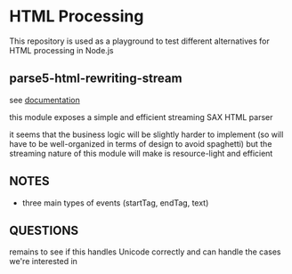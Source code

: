# HTML Processing

This repository is used as a playground to test different alternatives for HTML processing in Node.js

## parse5-html-rewriting-stream

see [documentation](https://github.com/inikulin/parse5/blob/master/packages/parse5-html-rewriting-stream/docs/index.md)

this module exposes a simple and efficient streaming SAX HTML parser

it seems that the business logic will be slightly harder to implement (so will have to be well-organized in terms of design to avoid spaghetti) but the streaming nature of this module will make is resource-light and efficient

## NOTES

- three main types of events (startTag, endTag, text)

## QUESTIONS

remains to see if this handles Unicode correctly and can handle the cases we're interested in